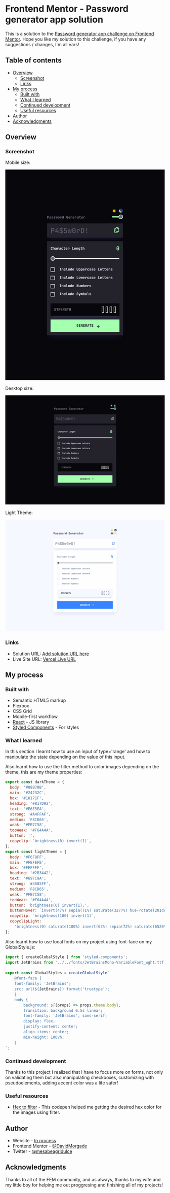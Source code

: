 # Frontend Mentor - Password generator app solution

This is a solution to the [Password generator app challenge on Frontend Mentor](https://www.frontendmentor.io/challenges/password-generator-app-Mr8CLycqjh). Hope you like my solution to this challenge, if you have any suggestions / changes, I'm all ears!

## Table of contents

- [Overview](#overview)
  - [Screenshot](#screenshot)
  - [Links](#links)
- [My process](#my-process)
  - [Built with](#built-with)
  - [What I learned](#what-i-learned)
  - [Continued development](#continued-development)
  - [Useful resources](#useful-resources)
- [Author](#author)
- [Acknowledgments](#acknowledgments)


## Overview


### Screenshot

Mobile size:

![Mobile Version](./Mobile.png)

Desktop size:

![Desktop Version](./Desktop.png)

Light Theme:

![LightMode Version](./LightMode.png)


### Links

- Solution URL: [Add solution URL here](https://your-solution-url.com)
- Live Site URL: [Vercel Live URL](https://password-generator-lovat-gamma.vercel.app/)

## My process

### Built with

- Semantic HTML5 markup
- Flexbox
- CSS Grid
- Mobile-first workflow
- [React](https://reactjs.org/) - JS library
- [Styled Components](https://styled-components.com/) - For styles


### What I learned

In this section I learnt how to use an input of type='range' and how to manipulate the state depending on the value of this input.

Also learnt how to use the filter method to color images depending on the theme, this are my theme properties:

```jsx
export const darkTheme = {
  body: '#08070B',
  main: '#24232C',
  box: '#18171F',
  heading: '#817D92',
  text: '#E6E5EA',
  strong: '#A4FFAF',
  medium: 'F8CD65',
  weak: '#FB7C58',
  tooWeak: '#F64A4A',
  button: '',
  copyclip: `brightness(0) invert(1)`,
};
export const lightTheme = {
  body: '#F6F8FF',
  main: '#FEFEFE',
  box: '#FFFFFF',
  heading: '#2B3442',
  text: '#697C9A',
  strong: '#3685FF',
  medium: 'F8CD65',
  weak: '#FB7C58',
  tooWeak: '#F64A4A',
  button: 'brightness(0) invert(1);',
  buttonHover: `invert(47%) sepia(71%) saturate(3277%) hue-rotate(201deg) brightness(100%) contrast(101%)`,
  copyclip: `brightness(100) invert(1)`,
  copyclipLight:
    'brightness(0) saturate(100%) invert(62%) sepia(72%) saturate(6526%) hue-rotate(206deg) brightness(107%) contrast(101%);',
};
```

Also learnt how to use local fonts on my project using font-face on my GlobalStyle.js:

```js
import { createGlobalStyle } from 'styled-components';
import JetBrains from '../../fonts/JetBrainsMono-VariableFont_wght.ttf';

export const GlobalStyles = createGlobalStyle`
    @font-face {
    font-family: 'JetBrains';
    src: url(${JetBrains}) format('truetype');
    }
    body {
        background: ${(props) => props.theme.body};
        transition: background 0.5s linear;
        font-family: 'JetBrains', sans-serif;
        display: flex;
        justify-content: center;
        align-items: center;
        min-height: 100vh;
    }
`;
```

### Continued development

Thanks to this project I realized that I have to focus more on forms, not only on validating them but also manipulating checkboxes, customizing with pseudoelements, adding accent color was a life safer!


### Useful resources

- [Hex to filter](https://codepen.io/sosuke/pen/Pjoqqp) - This codepen helped me getting the desired hex color for the images using filter.


## Author

- Website - [In process](https://github.com/DavidMorgade)
- Frontend Mentor - [@DavidMorgade](https://www.frontendmentor.io/profile/DavidMorgade)
- Twitter - [@mesabeagridulce](https://www.twitter.com/mesabeagridulce)


## Acknowledgments

Thanks to all of the FEM community, and as always, thanks to my wife and my little boy for helping me out proggresing and finishing all of my projects!
